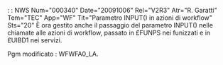  :  : NWS Num="000340" Date="20091006" Rel="V2R3" Atr="R. Garatti" Tem="TEC" App="WF" Tit="Parametro INPUT() in azioni di workflow" Sts="20"
È ora gestito anche il passaggio del parametro INPUT() nelle chiamate alle azioni di workflow, passato in £FUNPS nei funizzati e in £UIBD1 nei servizi.

Pgm modificato :  WFWFA0_LA.

